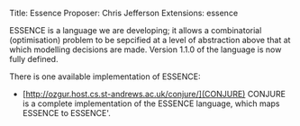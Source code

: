 Title: Essence
Proposer: Chris Jefferson
Extensions: essence


ESSENCE is a language we are developing; it allows a combinatorial (optimisation) problem to be sepcified at a level of abstraction above that at which modelling decisions are made. Version 1.1.0 of the language is now fully defined.

There is one available implementation of ESSENCE:

* [http://ozgur.host.cs.st-andrews.ac.uk/conjure/](CONJURE)
	CONJURE is a complete implementation of the ESSENCE language, which maps ESSENCE to ESSENCE'.
